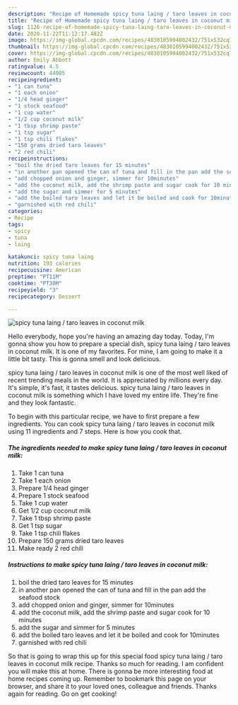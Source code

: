 ```yaml
---
description: "Recipe of Homemade spicy tuna laing / taro leaves in coconut milk"
title: "Recipe of Homemade spicy tuna laing / taro leaves in coconut milk"
slug: 1126-recipe-of-homemade-spicy-tuna-laing-taro-leaves-in-coconut-milk
date: 2020-11-22T11:12:17.482Z
image: https://img-global.cpcdn.com/recipes/4830105994002432/751x532cq70/spicy-tuna-laing-taro-leaves-in-coconut-milk-recipe-main-photo.jpg
thumbnail: https://img-global.cpcdn.com/recipes/4830105994002432/751x532cq70/spicy-tuna-laing-taro-leaves-in-coconut-milk-recipe-main-photo.jpg
cover: https://img-global.cpcdn.com/recipes/4830105994002432/751x532cq70/spicy-tuna-laing-taro-leaves-in-coconut-milk-recipe-main-photo.jpg
author: Emily Abbott
ratingvalue: 4.5
reviewcount: 44005
recipeingredient:
- "1 can tuna"
- "1 each onion"
- "1/4 head ginger"
- "1 stock seafood"
- "1 cup water"
- "1/2 cup coconut milk"
- "1 tbsp shrimp paste"
- "1 tsp sugar"
- "1 tsp chili flakes"
- "150 grams dried taro leaves"
- "2 red chili"
recipeinstructions:
- "boil the dried taro leaves for 15 minutes"
- "in another pan opened the can of tuna and fill in the pan add the seafood stock"
- "add chopped onion and ginger, simmer for 10minutes"
- "add the coconut milk, add the shrimp paste and sugar cook for 10 minutes"
- "add the sugar and simmer for 5 minutes"
- "add the boiled taro leaves and let it be boiled and cook for 10minutes"
- "garnished with red chili"
categories:
- Recipe
tags:
- spicy
- tuna
- laing

katakunci: spicy tuna laing 
nutrition: 193 calories
recipecuisine: American
preptime: "PT11M"
cooktime: "PT30M"
recipeyield: "3"
recipecategory: Dessert

---
```



![spicy tuna laing / taro leaves in coconut milk](https://img-global.cpcdn.com/recipes/4830105994002432/751x532cq70/spicy-tuna-laing-taro-leaves-in-coconut-milk-recipe-main-photo.jpg)

Hello everybody, hope you're having an amazing day today. Today, I'm gonna show you how to prepare a special dish, spicy tuna laing / taro leaves in coconut milk. It is one of my favorites. For mine, I am going to make it a little bit tasty. This is gonna smell and look delicious.



spicy tuna laing / taro leaves in coconut milk is one of the most well liked of recent trending meals in the world. It is appreciated by millions every day. It's simple, it's fast, it tastes delicious. spicy tuna laing / taro leaves in coconut milk is something which I have loved my entire life. They're fine and they look fantastic.


To begin with this particular recipe, we have to first prepare a few ingredients. You can cook spicy tuna laing / taro leaves in coconut milk using 11 ingredients and 7 steps. Here is how you cook that.

<!--inarticleads1-->

##### The ingredients needed to make spicy tuna laing / taro leaves in coconut milk:

1. Take 1 can tuna
1. Take 1 each onion
1. Prepare 1/4 head ginger
1. Prepare 1 stock seafood
1. Take 1 cup water
1. Get 1/2 cup coconut milk
1. Take 1 tbsp shrimp paste
1. Get 1 tsp sugar
1. Take 1 tsp chili flakes
1. Prepare 150 grams dried taro leaves
1. Make ready 2 red chili




<!--inarticleads2-->

##### Instructions to make spicy tuna laing / taro leaves in coconut milk:

1. boil the dried taro leaves for 15 minutes
1. in another pan opened the can of tuna and fill in the pan add the seafood stock
1. add chopped onion and ginger, simmer for 10minutes
1. add the coconut milk, add the shrimp paste and sugar cook for 10 minutes
1. add the sugar and simmer for 5 minutes
1. add the boiled taro leaves and let it be boiled and cook for 10minutes
1. garnished with red chili




So that is going to wrap this up for this special food spicy tuna laing / taro leaves in coconut milk recipe. Thanks so much for reading. I am confident you will make this at home. There is gonna be more interesting food at home recipes coming up. Remember to bookmark this page on your browser, and share it to your loved ones, colleague and friends. Thanks again for reading. Go on get cooking!
